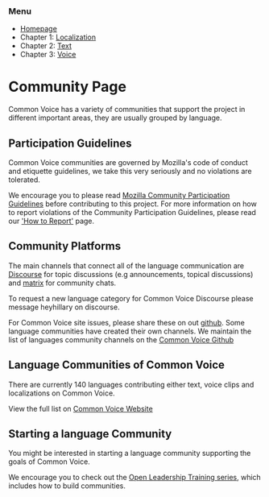 ### Menu
- [Homepage](https://common-voice.github.io/community-playbook/)
- Chapter 1: [Localization](https://common-voice.github.io/community-playbook/sub_pages/Localization.html)
- Chapter 2: [Text](https://common-voice.github.io/community-playbook/sub_pages/text.html)
- Chapter 3: [Voice](https://common-voice.github.io/community-playbook/sub_pages/voice.html)


# Community Page

Common Voice has a variety of communities that support the project in different important areas, they are usually grouped by language.

## Participation Guidelines

Common Voice communities are governed by Mozilla's code of conduct and etiquette guidelines, we take this very seriously and no violations are tolerated. 

We encourage you to please read [Mozilla Community Participation Guidelines](https://www.mozilla.org/about/governance/policies/participation/) before contributing to this project. For more information on how to report violations of the Community Participation Guidelines, please read our ['How to Report'](https://www.mozilla.org/en-US/about/governance/policies/participation/reporting/) page.

## Community Platforms 

The main channels that connect all of the language communication are [Discourse](https://discourse.mozilla.org/c/voice) for topic discussions (e.g announcements, topical discussions) and [matrix](https://chat.mozilla.org/#/room/#common-voice:mozilla.org) for community chats. 

To request a new language category for Common Voice Discourse please message heyhillary on discourse. 

For Common Voice site issues, please share these on out [github](https://github.com/mozilla/common-voice). Some language communities have created their own channels. We maintain the list of languages community channels on the [Common Voice Github](https://github.com/common-voice/common-voice/blob/main/docs/COMMUNITIES.md)

## Language Communities of Common Voice

There are currently 140 languages contributing either text, voice clips and localizations on Common Voice. 

View the full list on [Common Voice Website](https://commonvoice.mozilla.org/en/languages) 

## Starting a language Community 

You might be interested in starting a language community supporting the goals of Common Voice. 

We encourage you to check out the [Open Leadership Training series](https://mozilla.github.io/open-leadership-training-series/articles/building-communities-of-contributors/), which includes how to build communities.
